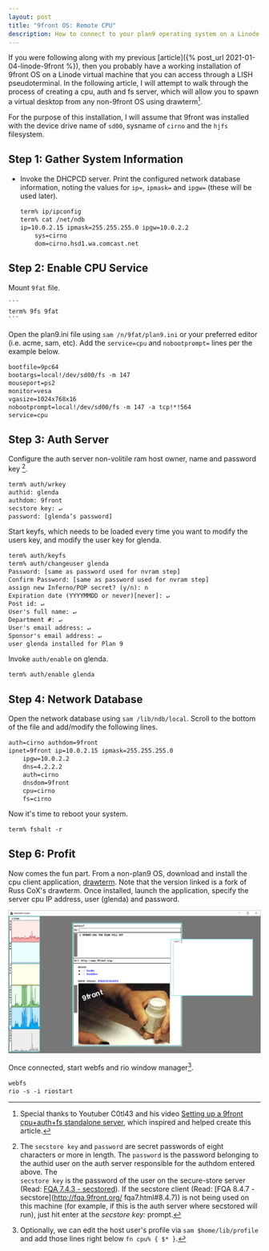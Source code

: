 ```yaml
---
layout: post
title: "9front OS: Remote CPU"
description: How to connect to your plan9 operating system on a Linode virtual machine using a cpu, auth and fs server.
---
```


If you were following along with my previous 
[article]({% post_url 2021-01-04-linode-9front %}), then you probably have a working 
installation of 9front OS on a Linode virtual machine that you can access through a 
LISH pseudoterminal. In the following article, I will attempt to walk through the 
process of creating a cpu, auth and fs server, which will allow you to spawn a virtual 
desktop from any non-9front OS using drawterm[^1]. 

For the purpose of this installation, I will assume that 9front was installed with
the device drive name of `sd00`, sysname of `cirno` and the `hjfs` filesystem.

## Step 1: Gather System Information

*   Invoke the DHCPCD server. Print the configured network database information, 
    noting the values for `ip=`, `ipmask=` and `ipgw=` (these will be used later).

    ```
    term% ip/ipconfig
    term% cat /net/ndb
    ip=10.0.2.15 ipmask=255.255.255.0 ipgw=10.0.2.2
        sys=cirno
        dom=cirno.hsd1.wa.comcast.net
    ```

## Step 2: Enable CPU Service

Mount `9fat` file.

    ```
    term% 9fs 9fat
    ```
    
Open the plan9.ini file using `sam /n/9fat/plan9.ini` or your preferred editor 
(i.e. acme, sam, etc). Add the `service=cpu` and `nobootprompt=` lines per the
example below.

```
bootfile=9pc64
bootargs=local!/dev/sd00/fs -m 147
mouseport=ps2
monitor=vesa
vgasize=1024x768x16
nobootprompt=local!/dev/sd00/fs -m 147 -a tcp!*!564
service=cpu
```

## Step 3: Auth Server

Configure the auth server non-volitile ram host owner, name and password key [^2].

```
term% auth/wrkey
authid: glenda
authdom: 9front
secstore key: ↵
password: [glenda’s password]
```

Start keyfs, which needs to be loaded every time you want to modify the users 
key, and modify the user key for glenda.

```
term% auth/keyfs
term% auth/changeuser glenda
Password: [same as password used for nvram step]
Confirm Password: [same as password used for nvram step]
assign new Inferno/POP secret? (y/n): n
Expiration date (YYYYMMDD or never)[never]: ↵
Post id: ↵
User's full name: ↵
Department #: ↵
User's email address: ↵
Sponsor's email address: ↵
user glenda installed for Plan 9
```

Invoke `auth/enable` on glenda.

```
term% auth/enable glenda
```

## Step 4: Network Database

Open the network database using `sam /lib/ndb/local`. Scroll to the bottom of 
the file and add/modify the following lines. 

```
auth=cirno authdom=9front
ipnet=9front ip=10.0.2.15 ipmask=255.255.255.0
    ipgw=10.0.2.2
    dns=4.2.2.2
    auth=cirno
    dnsdom=9front
    cpu=cirno
    fs=cirno
```

Now it's time to reboot your system.

```
term% fshalt -r
```

## Step 6: Profit

Now comes the fun part.  From a non-plan9 OS, download and install the cpu client 
application, [drawterm](http://drawterm.9front.org). Note that the version linked is 
a fork of Russ CoX's drawterm. Once installed, launch the application, specify the 
server cpu IP address, user (glenda) and password.

![drawterm client session](/assets/drawterm-mothra.png)

Once connected, start webfs and rio window manager[^3].

```
webfs
rio -s -i riostart
```

[^1]: Special thanks to Youtuber C0tl43 and his video [Setting up a 9front cpu+auth+fs 
      standalone server](https://www.youtube.com/watch?v=PjVpB3SpAfQ), which inspired and helped create this article.
[^2]: The `secstore key` and `password` are secret passwords of eight characters
      or more in length. The `password` is the password belonging to the authid 
      user on the auth server responsible for the authdom entered above. The  
      `secstore key` is the password of the user on the secure-store server 
      (Read: [FQA 7.4.3 - secstored](http://fqa.9front.org/fqa8.html#7.4.3)). If 
      the secstore client (Read: [FQA 8.4.7 - secstore](http://fqa.9front.org/
      fqa7.html#8.4.7)) is not being used on this machine (for example, if this 
      is the auth server where secstored will run), just hit enter at the 
      *secstore key:* prompt.
[^3]: Optionally, we can edit the host user's profile via `sam $home/lib/profile` 
      and add those lines right below `fn cpu% { $* }`.

